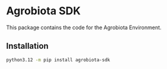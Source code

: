 # Agrobiota SDK

This package contains the code for the Agrobiota Environment.

## Installation

```bash
python3.12 -m pip install agrobiota-sdk
```
